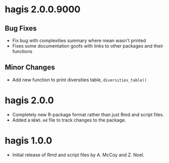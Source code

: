 # hagis 2.0.0.9000

## Bug Fixes
* Fix bug with complexities summary where mean wasn't printed
* Fixes some documentation goofs with links to other packages and their
functions

## Minor Changes
* Add new function to print diversities table, `diversities_table()`

# hagis 2.0.0

* Completely new R-package format rather than just Rmd and script files.
* Added a `NEWS.md` file to track changes to the package.

# hagis 1.0.0

* Initial release of Rmd and script files by A. McCoy and Z. Noel.
